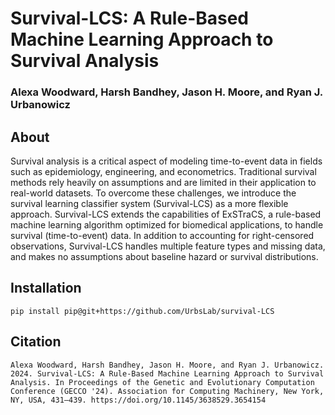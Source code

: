 
#  Survival-LCS: A Rule-Based Machine Learning Approach to Survival Analysis

### Alexa Woodward, Harsh Bandhey, Jason H. Moore, and Ryan J. Urbanowicz

## About

Survival analysis is a critical aspect of modeling time-to-event data in fields such as epidemiology, engineering, and econometrics. Traditional survival methods rely heavily on assumptions and are limited in their application to real-world datasets. To overcome these challenges, we introduce the survival learning classifier system (Survival-LCS) as a more flexible approach. Survival-LCS extends the capabilities of ExSTraCS, a rule-based machine learning algorithm optimized for biomedical applications, to handle survival (time-to-event) data. In addition to accounting for right-censored observations, Survival-LCS handles multiple feature types and missing data, and makes no assumptions about baseline hazard or survival distributions.

## Installation

```
pip install pip@git+https://github.com/UrbsLab/survival-LCS
```

## Citation

```
Alexa Woodward, Harsh Bandhey, Jason H. Moore, and Ryan J. Urbanowicz. 2024. Survival-LCS: A Rule-Based Machine Learning Approach to Survival Analysis. In Proceedings of the Genetic and Evolutionary Computation Conference (GECCO '24). Association for Computing Machinery, New York, NY, USA, 431–439. https://doi.org/10.1145/3638529.3654154
```